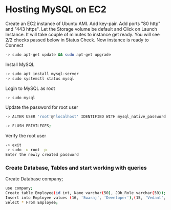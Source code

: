 # Hosting MySQL on EC2

Create an EC2 instance of Ubuntu AMI. Add key-pair. Add ports "80 http" and "443 https". Let the Storage volume be default and Click on Launch Instance. 
It will take couple of minutes to instance get ready. You will see 2/2 checks passed below in Status Check. Now instance is ready to Connect

```bash
-> sudo apt-get update && sudo apt-get upgrade
```

Install MySQL 
```bash
-> sudo apt install mysql-server 
-> sudo systemctl status mysql
```

Login to MySQL as root
```bash
-> sudo mysql
```

Update the password for root user
```bash
-> ALTER USER 'root'@'localhost' IDENTIFIED WITH mysql_native_password BY 'your-password';

-> FLUSH PRIVILEGES;
```

Verify the root user 
```bash
-> exit 
-> sudo -u root -p 
Enter the newly created password
```

### Create Database, Tables and start working with queries

Create Database company;
```bash
use company;
Create table Employee(id int, Name varchar(50), JOb_Role varchar(50));
Insert into Employee values (16, 'Swaraj', 'Developer'),(15, 'Vedant', 'Architect');
Select * From Employee;
```
